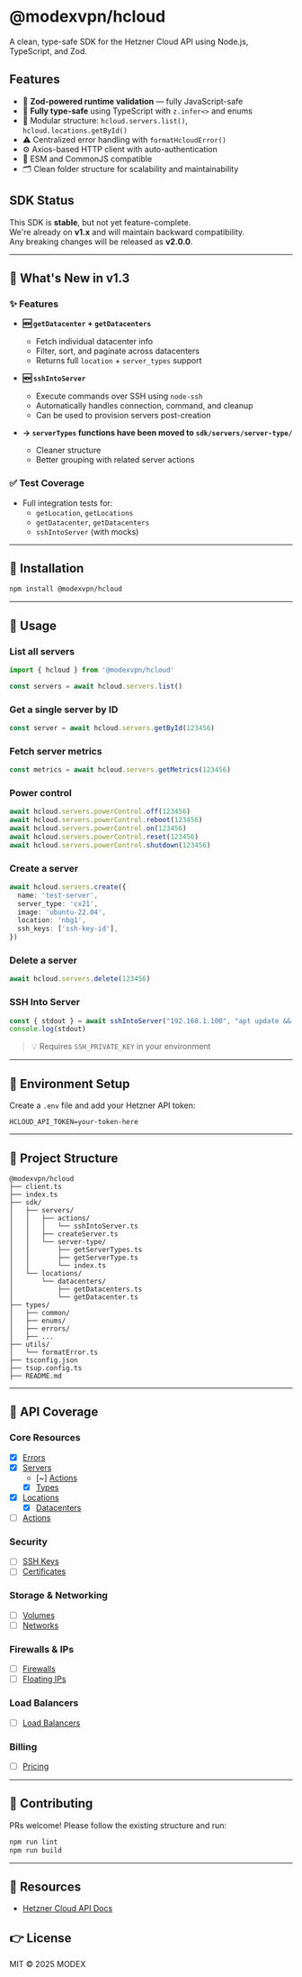 # @modexvpn/hcloud

A clean, type-safe SDK for the Hetzner Cloud API using Node.js, TypeScript, and Zod.

## Features

- 🔐 **Zod-powered runtime validation** — fully JavaScript-safe
- 🧠 **Fully type-safe** using TypeScript with `z.infer<>` and enums
- 📆 Modular structure: `hcloud.servers.list()`, `hcloud.locations.getById()`
- ⚠️ Centralized error handling with `formatHcloudError()`
- ⚙️ Axios-based HTTP client with auto-authentication
- 🔁 ESM and CommonJS compatible
- 🗂️ Clean folder structure for scalability and maintainability

## SDK Status

This SDK is **stable**, but not yet feature-complete.  
We're already on **v1.x** and will maintain backward compatibility.  
Any breaking changes will be released as **v2.0.0**.

---

## 🚀 What's New in v1.3

### ✨ Features
- **🆕 `getDatacenter` + `getDatacenters`**
  - Fetch individual datacenter info
  - Filter, sort, and paginate across datacenters
  - Returns full `location` + `server_types` support

- **🆕 `sshIntoServer`**
  - Execute commands over SSH using `node-ssh`
  - Automatically handles connection, command, and cleanup
  - Can be used to provision servers post-creation

- **→ `serverTypes` functions have been moved to `sdk/servers/server-type/`**
  - Cleaner structure
  - Better grouping with related server actions

### ✅ Test Coverage
- Full integration tests for:
  - `getLocation`, `getLocations`
  - `getDatacenter`, `getDatacenters`
  - `sshIntoServer` (with mocks)

---

## 📆 Installation

```bash
npm install @modexvpn/hcloud
```

---

## 🧠 Usage

### List all servers
```ts
import { hcloud } from '@modexvpn/hcloud'

const servers = await hcloud.servers.list()
```

### Get a single server by ID
```ts
const server = await hcloud.servers.getById(123456)
```

### Fetch server metrics
```ts
const metrics = await hcloud.servers.getMetrics(123456)
```

### Power control
```ts
await hcloud.servers.powerControl.off(123456)
await hcloud.servers.powerControl.reboot(123456)
await hcloud.servers.powerControl.on(123456)
await hcloud.servers.powerControl.reset(123456)
await hcloud.servers.powerControl.shutdown(123456)
```

### Create a server
```ts
await hcloud.servers.create({
  name: 'test-server',
  server_type: 'cx21',
  image: 'ubuntu-22.04',
  location: 'nbg1',
  ssh_keys: ['ssh-key-id'],
})
```

### Delete a server
```ts
await hcloud.servers.delete(123456)
```

### SSH Into Server
```ts
const { stdout } = await sshIntoServer("192.168.1.100", "apt update && apt upgrade -y", "root")
console.log(stdout)
```
> 💡 Requires `SSH_PRIVATE_KEY` in your environment

---

## 🔢 Environment Setup

Create a `.env` file and add your Hetzner API token:

```env
HCLOUD_API_TOKEN=your-token-here
```

---

## 📁 Project Structure

```
@modexvpn/hcloud
├── client.ts
├── index.ts
├── sdk/
│   ├── servers/
│   │   ├── actions/
│   │   │   └── sshIntoServer.ts
│   │   ├── createServer.ts
│   │   └── server-type/
│   │       ├── getServerTypes.ts
│   │       ├── getServerType.ts
│   │       └── index.ts
│   └── locations/
│       └── datacenters/
│           ├── getDatacenters.ts
│           └── getDatacenter.ts
├── types/
│   ├── common/
│   ├── enums/
│   ├── errors/
│   ├── ...
├── utils/
│   └── formatError.ts
├── tsconfig.json
├── tsup.config.ts
├── README.md
```

---

## 🔫 API Coverage

### Core Resources
- [x] [Errors](https://docs.hetzner.cloud/#errors)
- [x] [Servers](https://docs.hetzner.cloud/#servers)
  - [~] [Actions](https://docs.hetzner.cloud/#server-actions)
  - [x] [Types](https://docs.hetzner.cloud/#server-types)
- [x] [Locations](https://docs.hetzner.cloud/#locations)
  - [x] [Datacenters](https://docs.hetzner.cloud/#datacenters)
- [ ] [Actions](https://docs.hetzner.cloud/#actions)

### Security
- [ ] [SSH Keys](https://docs.hetzner.cloud/#ssh-keys)
- [ ] [Certificates](https://docs.hetzner.cloud/#certificates)

### Storage & Networking
- [ ] [Volumes](https://docs.hetzner.cloud/#volumes)
- [ ] [Networks](https://docs.hetzner.cloud/#network)

### Firewalls & IPs
- [ ] [Firewalls](https://docs.hetzner.cloud/#firewalls)
- [ ] [Floating IPs](https://docs.hetzner.cloud/#floating-ips)

### Load Balancers
- [ ] [Load Balancers](https://docs.hetzner.cloud/#load-balancers)

### Billing
- [ ] [Pricing](https://docs.hetzner.cloud/#pricing)

---

## 📝 Contributing

PRs welcome! Please follow the existing structure and run:

```bash
npm run lint
npm run build
```

---

## 📄 Resources

- [Hetzner Cloud API Docs](https://docs.hetzner.cloud)

## 👉 License

MIT © 2025 MODEX